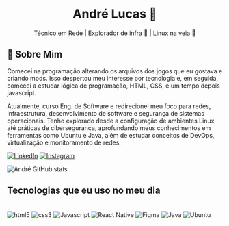 <h1 align="center">André Lucas 👋</h1>

<p align="center">
  Técnico em Rede | Explorador de infra 🔧 | Linux na veia 🐧
</p>

## 🧠 Sobre Mim

Comecei na programação alterando os arquivos dos jogos que eu gostava e criando mods. Isso despertou meu interesse por tecnologia e, em seguida, comecei a estudar lógica de programação, HTML, CSS, e um tempo depois javascript.

Atualmente, curso Eng. de Software e redirecionei meu foco para redes, infraestrutura, desenvolvimento de software e segurança de sistemas operacionais. Tenho explorado desde a configuração de ambientes Linux até práticas de cibersegurança, aprofundando meus conhecimentos em ferramentas como Ubuntu e Java, além de estudar conceitos de DevOps, virtualização e monitoramento de redes.

[![LinkedIn](https://img.shields.io/badge/LinkedIn-0A66C2?style=for-the-badge&logo=linkedin&logoColor=white)](https://linkedin.com/in/andré-lucas-70a440276)
[![Instagram](https://img.shields.io/badge/Instagram-E4405F?style=for-the-badge&logo=instagram&logoColor=white)](https://instagram.com/dilucas_7/)

![André GitHub stats](https://github-readme-stats.vercel.app/api?username=Andre-LCs&show_icons=true&theme=tokyonight)


## Tecnologias que eu uso no meu dia

<div style="display: inline_block"><br/>
  <img align="center" alt="html5" src="https://img.shields.io/badge/HTML-239120?style=for-the-badge&logo=html5&logoColor=white"/>
  <img align="center" alt="css3" src="https://img.shields.io/badge/CSS3-1572B6?style=for-the-badge&logo=css3&logoColor=white"/>
  <img align="center" alt="Javascript" src="https://img.shields.io/badge/JavaScript-F7DF1E?style=for-the-badge&logo=javascript&logoColor=black"/>
  <img align="center" alt="React Native" src="https://img.shields.io/badge/React_Native-20232A?style=for-the-badge&logo=react&logoColor=61DAFB"/>
  <img align="center" alt="Figma" src="https://img.shields.io/badge/Figma-F24E1E?style=for-the-badge&logo=figma&logoColor=white"/>
  <img align="center" alt="Java" src="https://img.shields.io/badge/Java-ED8B00?style=for-the-badge&logo=openjdk&logoColor=white"/>
  <img align="center" alt="Ubuntu" src="https://img.shields.io/badge/Ubuntu-E95420?style=for-the-badge&logo=ubuntu&logoColor=white"/>
</div>

